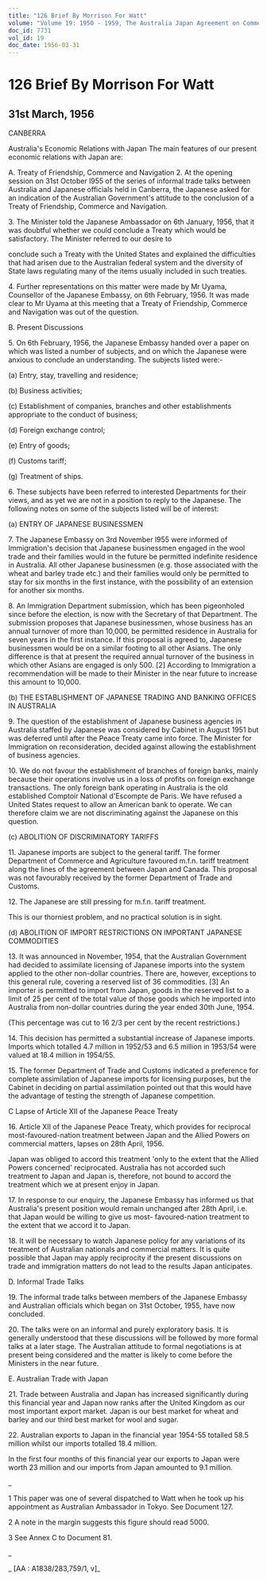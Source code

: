 ```yaml
---
title: "126 Brief By Morrison For Watt"
volume: "Volume 19: 1950 - 1959, The Australia Japan Agreement on Commerce"
doc_id: 7731
vol_id: 19
doc_date: 1956-03-31
---
```


# 126 Brief By Morrison For Watt

## 31st March, 1956

CANBERRA

Australia's Economic Relations with Japan The main features of our present economic relations with Japan are:

A. Treaty of Friendship, Commerce and Navigation 2. At the opening session on 31st October l955 of the series of informal trade talks between Australia and Japanese officials held in Canberra, the Japanese asked for an indication of the Australian Government's attitude to the conclusion of a Treaty of Friendship, Commerce and Navigation.

3\. The Minister told the Japanese Ambassador on 6th January, 1956, that it was doubtful whether we could conclude a Treaty which would be satisfactory. The Minister referred to our desire to 

conclude such a Treaty with the United States and explained the difficulties that had arisen due to the Australian federal system and the diversity of State laws regulating many of the items usually included in such treaties.

4\. Further representations on this matter were made by Mr Uyama, Counsellor of the Japanese Embassy, on 6th February, 1956. It was made clear to Mr Uyama at this meeting that a Treaty of Friendship, Commerce and Navigation was out of the question.

B. Present Discussions

5\. On 6th February, 1956, the Japanese Embassy handed over a paper on which was listed a number of subjects, and on which the Japanese were anxious to conclude an understanding. The subjects listed were:-

(a) Entry, stay, travelling and residence;

(b) Business activities;

(c) Establishment of companies, branches and other establishments appropriate to the conduct of business;

(d) Foreign exchange control;

(e) Entry of goods;

(f) Customs tariff;

(g) Treatment of ships.

6\. These subjects have been referred to interested Departments for their views, and as yet we are not in a position to reply to the Japanese. The following notes on some of the subjects listed will be of interest:

(a) ENTRY OF JAPANESE BUSINESSMEN

7\. The Japanese Embassy on 3rd November l955 were informed of Immigration's decision that Japanese businessmen engaged in the wool trade and their families would in the future be permitted indefinite residence in Australia. All other Japanese businessmen (e.g. those associated with the wheat and barley trade etc.) and their families would only be permitted to stay for six months in the first instance, with the possibility of an extension for another six months.

8\. An Immigration Department submission, which has been pigeonholed since before the election, is now with the Secretary of that Department. The submission proposes that Japanese businessmen, whose business has an annual turnover of more than 10,000, be permitted residence in Australia for seven years in the first instance. If this proposal is agreed to, Japanese businessmen would be on a similar footing to all other Asians. The only difference is that at present the required annual turnover of the business in which other Asians are engaged is only 500. [2] According to Immigration a recommendation will be made to their Minister in the near future to increase this amount to 10,000.

(b) THE ESTABLISHMENT OF JAPANESE TRADING AND BANKING OFFICES IN AUSTRALIA

9\. The question of the establishment of Japanese business agencies in Australia staffed by Japanese was considered by Cabinet in August 1951 but was deferred until after the Peace Treaty came into force. The Minister for Immigration on reconsideration, decided against allowing the establishment of business agencies.

10\. We do not favour the establishment of branches of foreign banks, mainly because their operations involve us in a loss of profits on foreign exchange transactions. The only foreign bank operating in Australia is the old established Comptoir National d'Escompte de Paris. We have refused a United States request to allow an American bank to operate. We can therefore claim we are not discriminating against the Japanese on this question.

(c) ABOLITION OF DISCRIMINATORY TARIFFS

11\. Japanese imports are subject to the general tariff. The former Department of Commerce and Agriculture favoured m.f.n. tariff treatment along the lines of the agreement between Japan and Canada. This proposal was not favourably received by the former Department of Trade and Customs.

12\. The Japanese are still pressing for m.f.n. tariff treatment.

This is our thorniest problem, and no practical solution is in sight.

(d) ABOLITION OF IMPORT RESTRICTIONS ON IMPORTANT JAPANESE COMMODITIES

13\. It was announced in November, 1954, that the Australian Government had decided to assimilate licensing of Japanese imports into the system applied to the other non-dollar countries. There are, however, exceptions to this general rule, covering a reserved list of 36 commodities. [3] An importer is permitted to import from Japan, goods in the reserved list to a limit of 25 per cent of the total value of those goods which he imported into Australia from non-dollar countries during the year ended 30th June, 1954.

(This percentage was cut to 16 2/3 per cent by the recent restrictions.)

14\. This decision has permitted a substantial increase of Japanese imports. Imports which totalled 4.7 million in 1952/53 and 6.5 million in 1953/54 were valued at 18.4 million in 1954/55.

15\. The former Department of Trade and Customs indicated a preference for complete assimilation of Japanese imports for licensing purposes, but the Cabinet in deciding on partial assimilation pointed out that this would have the advantage of testing the strength of Japanese competition.

C Lapse of Article XII of the Japanese Peace Treaty

16\. Article XII of the Japanese Peace Treaty, which provides for reciprocal most-favoured-nation treatment between Japan and the Allied Powers on commercial matters, lapses on 28th April, 1956.

Japan was obliged to accord this treatment 'only to the extent that the Allied Powers concerned' reciprocated. Australia has not accorded such treatment to Japan and Japan is, therefore, not bound to accord the treatment which we at present enjoy in Japan.

17\. In response to our enquiry, the Japanese Embassy has informed us that Australia's present position would remain unchanged after 28th April, i.e. that Japan would be willing to give us most- favoured-nation treatment to the extent that we accord it to Japan.

18\. It will be necessary to watch Japanese policy for any variations of its treatment of Australian nationals and commercial matters. It is quite possible that Japan may apply reciprocity if the present discussions on trade and immigration matters do not lead to the results Japan anticipates.

D. Informal Trade Talks

19\. The informal trade talks between members of the Japanese Embassy and Australian officials which began on 31st October, 1955, have now concluded.

20\. The talks were on an informal and purely exploratory basis. It is generally understood that these discussions will be followed by more formal talks at a later stage. The Australian attitude to formal negotiations is at present being considered and the matter is likely to come before the Ministers in the near future.

E. Australian Trade with Japan

21\. Trade between Australia and Japan has increased significantly during this financial year and Japan now ranks after the United Kingdom as our most important export market. Japan is our best market for wheat and barley and our third best market for wool and sugar.

22\. Australian exports to Japan in the financial year 1954-55 totalled 58.5 million whilst our imports totalled 18.4 million.

In the first four months of this financial year our exports to Japan were worth 23 million and our imports from Japan amounted to 9.1 million.

_

1 This paper was one of several dispatched to Watt when he took up his appointment as Australian Ambassador in Tokyo. See Document 127.

2 A note in the margin suggests this figure should read 5000.

3 See Annex C to Document 81.

_

_ [AA : A1838/283,759/1, v]_
